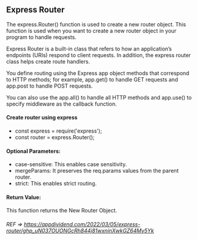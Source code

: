 ## Express Router


The express.Router() function is used to create a new router object. This function is used when you want to create a new router object in your program to handle requests.

Express Router is a built-in class that refers to how an application’s endpoints (URIs) respond to client requests. In addition, the express router class helps create route handlers.

You define routing using the Express app object methods that correspond to HTTP methods; for example, app.get() to handle GET requests and app.post to handle POST requests. 

You can also use the app.all() to handle all HTTP methods and app.use() to specify middleware as the callback function.

#### Create router using express 
  - const express = require('express');
  - const router = express.Router();

#### Optional Parameters:

  - case-sensitive: This enables case sensitivity.
  - mergeParams: It preserves the req.params values from the parent router.
  - strict: This enables strict routing.

#### Return Value: 
This function returns the New Router Object.


###### REF => https://appdividend.com/2022/03/05/express-router/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

